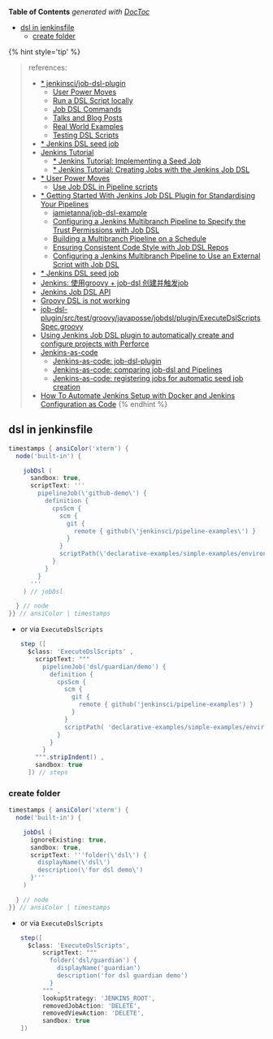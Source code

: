 <!-- START doctoc generated TOC please keep comment here to allow auto update -->
<!-- DON'T EDIT THIS SECTION, INSTEAD RE-RUN doctoc TO UPDATE -->
**Table of Contents**  *generated with [DocToc](https://github.com/thlorenz/doctoc)*

- [dsl in jenkinsfile](#dsl-in-jenkinsfile)
  - [create folder](#create-folder)

<!-- END doctoc generated TOC please keep comment here to allow auto update -->


{% hint style='tip' %}
> references:
> - [* jenkinsci/job-dsl-plugin](https://github.com/jenkinsci/job-dsl-plugin/tree/master/docs)
>   - [User Power Moves](https://github.com/jenkinsci/job-dsl-plugin/wiki/User-Power-Moves#use-job-dsl-in-pipeline-scripts)
>   - [Run a DSL Script locally](https://github.com/jenkinsci/job-dsl-plugin/blob/master/docs/User-Power-Moves.md#list-the-files-in-a-jenkins-jobs-workspace)
>   - [Job DSL Commands](https://github.com/jenkinsci/job-dsl-plugin/wiki/Job-DSL-Commands)
>   - [Talks and Blog Posts](https://github.com/jenkinsci/job-dsl-plugin/wiki/Talks-and-Blog-Posts)
>   - [Real World Examples](https://github.com/jenkinsci/job-dsl-plugin/wiki/Real-World-Examples)
>   - [Testing DSL Scripts](https://github.com/jenkinsci/job-dsl-plugin/wiki/Testing-DSL-Scripts)
> - [* Jenkins DSL seed job](https://technotes.adelerhof.eu/jenkins/jenkins-dsl-seed-job/)
> - [Jenkins Tutorial](https://www.happycoders.eu/?s=Jenkins+Tutorial)
>   - [* Jenkins Tutorial: Implementing a Seed Job](https://www.happycoders.eu/devops/jenkins-tutorial-implementing-seed-job/)
>   - [* Jenkins Tutorial: Creating Jobs with the Jenkins Job DSL](https://www.happycoders.eu/devops/jenkins-tutorial-create-jobs-with-job-dsl/)
> - [* User Power Moves](https://github.com/jenkinsci/job-dsl-plugin/wiki/User-Power-Moves#use-job-dsl-in-pipeline-scripts)
>   - [Use Job DSL in Pipeline scripts](https://github.com/jenkinsci/job-dsl-plugin/wiki/User-Power-Moves#use-job-dsl-in-pipeline-scripts)
> - [* Getting Started With Jenkins Job DSL Plugin for Standardising Your Pipelines](https://www.jvt.me/posts/2021/02/23/getting-started-jobdsl-standardised/)
>   - [jamietanna/job-dsl-example](https://gitlab.com/jamietanna/job-dsl-example)
>   - [Configuring a Jenkins Multibranch Pipeline to Specify the Trust Permissions with Job DSL](https://www.jvt.me/posts/2021/05/10/job-dsl-multibranch-github-trust/)
>   - [Building a Multibranch Pipeline on a Schedule](https://www.jvt.me/posts/2021/04/26/jenkins-schedule-multibranch/)
>   - [Ensuring Consistent Code Style with Job DSL Repos](https://www.jvt.me/posts/2021/03/12/jobdsl-spotless/)
>   - [Configuring a Jenkins Multibranch Pipeline to Use an External Script with Job DSL](https://www.jvt.me/posts/2019/12/06/jenkins-job-dsl-multibranch-external-script/)
> - [* Jenkins DSL seed job](https://technotes.adelerhof.eu/jenkins/jenkins-dsl-seed-job/)
> - [Jenkins: 使用groovy + job-dsl 创建并触发job](http://t.zoukankan.com/learnbydoing-p-6734525.html)
> - [Jenkins Job DSL API](https://jenkinsci.github.io/job-dsl-plugin/)
> - [Groovy DSL is not working](https://docs.cloudbees.com/docs/cloudbees-ci-kb/latest/client-and-managed-masters/why-are-my-dsl-groovy-scripts-not-working)
> - [job-dsl-plugin/src/test/groovy/javaposse/jobdsl/plugin/ExecuteDslScriptsSpec.groovy](https://github.com/jenkinsci/job-dsl-plugin/blob/master/job-dsl-plugin/src/test/groovy/javaposse/jobdsl/plugin/ExecuteDslScriptsSpec.groovy)
> - [Using Jenkins Job DSL plugin to automatically create and configure projects with Perforce](https://portal.perforce.com/s/article/14981)
> - [Jenkins-as-code](https://marcesher.com/?s=jenkins-as-code)
>   - [Jenkins-as-code: job-dsl-plugin](https://marcesher.com/2016/06/09/jenkins-as-code-job-dsl/)
>   - [Jenkins-as-code: comparing job-dsl and Pipelines](https://marcesher.com/2016/08/04/jenkins-as-code-comparing-job-dsl-and-pipelines/)
>   - [Jenkins-as-code: registering jobs for automatic seed job creation](https://marcesher.com/2016/06/21/jenkins-as-code-registering-jobs-for-automatic-seed-job-creation/)
> - [How To Automate Jenkins Setup with Docker and Jenkins Configuration as Code](https://www.digitalocean.com/community/tutorials/how-to-automate-jenkins-setup-with-docker-and-jenkins-configuration-as-code)
{% endhint %}

## dsl in jenkinsfile
```groovy
timestamps { ansiColor('xterm') {
  node('built-in') {

    jobDsl (
      sandbox: true,
      scriptText: '''
        pipelineJob(\'github-demo\') {
          definition {
            cpsScm {
              scm {
                git {
                  remote { github(\'jenkinsci/pipeline-examples\') }
                }
              }
              scriptPath(\'declarative-examples/simple-examples/environmentInStage.groovy\')
            }
          }
        }
      '''
    ) // jobDsl

  } // node
}} // ansiColor | timestamps
```

- or via `ExecuteDslScripts`
  ```groovy
  step ([
    $class: 'ExecuteDslScripts' ,
      scriptText: """
        pipelineJob('dsl/guardian/demo') {
          definition {
            cpsScm {
              scm {
                git {
                  remote { github('jenkinsci/pipeline-examples') }
                }
              }
              scriptPath( 'declarative-examples/simple-examples/environmentInStage.groovy' )
            }
          }
        }
      """.stripIndent() ,
      sandbox: true
    ]) // steps
  ```

### create folder
```groovy
timestamps { ansiColor('xterm') {
  node('built-in') {

    jobDsl (
      ignoreExisting: true,
      sandbox: true,
      scriptText: '''folder(\'dsl\') {
        displayName(\'dsl\')
        description(\'for dsl demo\')
      }'''
    )

  } // node
}} // ansiColor | timestamps
```
- or via `ExecuteDslScripts`
  ```groovy
  step([
    $class: 'ExecuteDslScripts',
        scriptText: """
          folder('dsl/guardian') {
            displayName('guardian')
            description('for dsl guardian demo')
          }
        """ ,
        lookupStrategy: 'JENKINS_ROOT',
        removedJobAction: 'DELETE',
        removedViewAction: 'DELETE',
        sandbox: true
  ])
  ```
